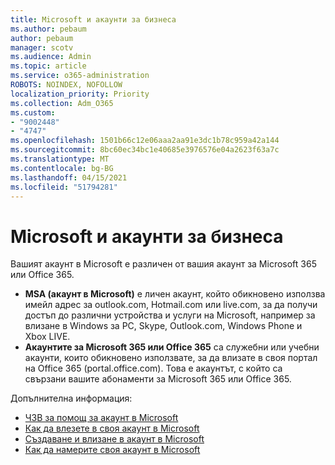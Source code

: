 ```yaml
---
title: Microsoft и акаунти за бизнеса
ms.author: pebaum
author: pebaum
manager: scotv
ms.audience: Admin
ms.topic: article
ms.service: o365-administration
ROBOTS: NOINDEX, NOFOLLOW
localization_priority: Priority
ms.collection: Adm_O365
ms.custom:
- "9002448"
- "4747"
ms.openlocfilehash: 1501b66c12e06aaa2aa91e3dc1b78c959a42a144
ms.sourcegitcommit: 8bc60ec34bc1e40685e3976576e04a2623f63a7c
ms.translationtype: MT
ms.contentlocale: bg-BG
ms.lasthandoff: 04/15/2021
ms.locfileid: "51794281"
---
```

# <a name="microsoft-and-business-accounts"></a>Microsoft и акаунти за бизнеса

Вашият акаунт в Microsoft е различен от вашия акаунт за Microsoft 365 или Office 365.

- **MSA (акаунт в Microsoft)** е личен акаунт, който обикновено използва имейл адрес за outlook.com, Hotmail.com или live.com, за да получи достъп до различни устройства и услуги на Microsoft, например за влизане в Windows за PC, Skype, Outlook.com, Windows Phone и Xbox LIVE.
- **Акаунтите за Microsoft 365 или Office 365** са служебни или учебни акаунти, които обикновено използвате, за да влизате в своя портал на Office 365 (portal.office.com). Това е акаунтът, с който са свързани вашите абонаменти за Microsoft 365 или Office 365.

Допълнителна информация:

- [ЧЗВ за помощ за акаунт в Microsoft](https://support.microsoft.com/hub/4294457/microsoft-account-help) 
- [Как да влезете в своя акаунт в Microsoft](https://support.microsoft.com/help/4028195/microsoft-account-how-to-sign-in)
- [Създаване и влизане в акаунт в Microsoft](https://account.microsoft.com/account)
- [Как да намерите своя акаунт в Microsoft](https://support.microsoft.com/help/13811/microsoft-account-how-to-find)
